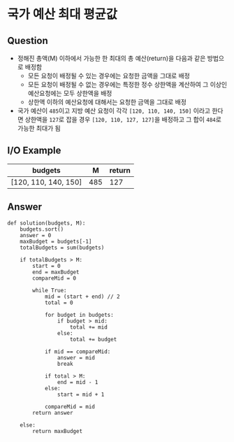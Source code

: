 # 국가 예산 최대 평균값

## Question
- 정해진 총액(M) 이하에서 가능한 한 최대의 총 예산(return)을 다음과 같은 방법으로 배정함
  - 모든 요청이 배정될 수 있는 경우에는 요청한 금액을 그대로 배정
  - 모든 요청이 배정될 수 없는 경우에는 특정한 정수 상한액을 계산하여 그 이상인 예산요청에는 모두 상한액을 배정
  - 상한액 이하의 예산요청에 대해서는 요청한 금액을 그대로 배정
- 국가 예산이 `485`이고 지방 예산 요청이 각각 `[120, 110, 140, 150]` 이라고 한다면 상한액을 `127`로 잡을 경우 `[120, 110, 127, 127]`을 배정하고 그 합이 `484`로 가능한 최대가 됨

## I/O Example
| budgets              | M   | return |
| -------------------- | --- | ------ |
| [120, 110, 140, 150] | 485 | 127    |

## Answer
```py3
def solution(budgets, M):
    budgets.sort()
    answer = 0
    maxBudget = budgets[-1]
    totalBudgets = sum(budgets)

    if totalBudgets > M:
        start = 0
        end = maxBudget
        compareMid = 0

        while True:
            mid = (start + end) // 2
            total = 0

            for budget in budgets:
                if budget > mid:
                    total += mid
                else:
                    total += budget

            if mid == compareMid:
                answer = mid
                break

            if total > M:
                end = mid - 1
            else:
                start = mid + 1

            compareMid = mid
        return answer

    else:
        return maxBudget

```